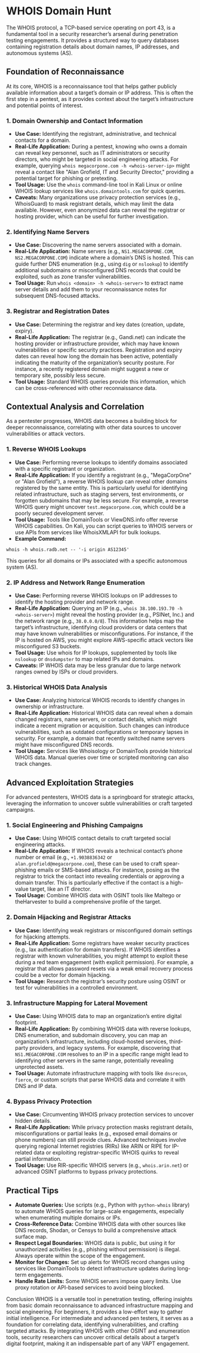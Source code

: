 # WHOIS Domain Hunt

The WHOIS protocol, a TCP-based service operating on port 43, is a fundamental tool in a security researcher’s arsenal during penetration testing engagements. It provides a structured way to query databases containing registration details about domain names, IP addresses, and autonomous systems (AS).

## Foundation of Reconnaissance

At its core, WHOIS is a reconnaissance tool that helps gather publicly available information about a target’s domain or IP address. This is often the first step in a pentest, as it provides context about the target’s infrastructure and potential points of interest.

### 1. Domain Ownership and Contact Information

- **Use Case:** Identifying the registrant, administrative, and technical contacts for a domain.
- **Real-Life Application:** During a pentest, knowing who owns a domain can reveal key personnel, such as IT administrators or security directors, who might be targeted in social engineering attacks. For example, querying `whois megacorpone.com -h <whois-server-ip>` might reveal a contact like "Alan Grofield, IT and Security Director," providing a potential target for phishing or pretexting.
- **Tool Usage:** Use the `whois` command-line tool in Kali Linux or online WHOIS lookup services like `whois.domaintools.com` for quick queries.
- **Caveats:** Many organizations use privacy protection services (e.g., WhoisGuard) to mask registrant details, which may limit the data available. However, even anonymized data can reveal the registrar or hosting provider, which can be useful for further investigation.

### 2. Identifying Name Servers

- **Use Case:** Discovering the name servers associated with a domain.
- **Real-Life Application:** Name servers (e.g., `NS1.MEGACORPONE.COM`, `NS2.MEGACORPONE.COM`) indicate where a domain’s DNS is hosted. This can guide further DNS enumeration (e.g., using `dig` or `nslookup`) to identify additional subdomains or misconfigured DNS records that could be exploited, such as zone transfer vulnerabilities.
- **Tool Usage:** Run `whois <domain> -h <whois-server>` to extract name server details and add them to your reconnaissance notes for subsequent DNS-focused attacks.

### 3. Registrar and Registration Dates

- **Use Case:** Determining the registrar and key dates (creation, update, expiry).
- **Real-Life Application:** The registrar (e.g., Gandi.net) can indicate the hosting provider or infrastructure provider, which may have known vulnerabilities or specific security practices. Registration and expiry dates can reveal how long the domain has been active, potentially indicating the maturity of the organization’s security posture. For instance, a recently registered domain might suggest a new or temporary site, possibly less secure.
- **Tool Usage:** Standard WHOIS queries provide this information, which can be cross-referenced with other reconnaissance data.

## Contextual Analysis and Correlation

As a pentester progresses, WHOIS data becomes a building block for deeper reconnaissance, correlating with other data sources to uncover vulnerabilities or attack vectors.

### 1. Reverse WHOIS Lookups

- **Use Case:** Performing reverse lookups to identify domains associated with a specific registrant or organization.
- **Real-Life Application:** If you identify a registrant (e.g., "MegaCorpOne" or "Alan Grofield"), a reverse WHOIS lookup can reveal other domains registered by the same entity. This is particularly useful for identifying related infrastructure, such as staging servers, test environments, or forgotten subdomains that may be less secure. For example, a reverse WHOIS query might uncover `test.megacorpone.com`, which could be a poorly secured development server.
- **Tool Usage:** Tools like DomainTools or ViewDNS.info offer reverse WHOIS capabilities. On Kali, you can script queries to WHOIS servers or use APIs from services like WhoisXMLAPI for bulk lookups.
- **Example Command:**
```
whois -h whois.radb.net -- '-i origin AS12345'
```
This queries for all domains or IPs associated with a specific autonomous system (AS).

### 2. IP Address and Network Range Enumeration

- **Use Case:** Performing reverse WHOIS lookups on IP addresses to identify the hosting provider and network range.
- **Real-Life Application:** Querying an IP (e.g., `whois 38.100.193.70 -h <whois-server>`) might reveal the hosting provider (e.g., PSINet, Inc.) and the network range (e.g., `38.0.0.0/8`). This information helps map the target’s infrastructure, identifying cloud providers or data centers that may have known vulnerabilities or misconfigurations. For instance, if the IP is hosted on AWS, you might explore AWS-specific attack vectors like misconfigured S3 buckets.
- **Tool Usage:** Use whois for IP lookups, supplemented by tools like `nslookup` or `dnsdumpster` to map related IPs and domains.
- **Caveats:** IP WHOIS data may be less granular due to large network ranges owned by ISPs or cloud providers.

### 3. Historical WHOIS Data Analysis

- **Use Case:** Analyzing historical WHOIS records to identify changes in ownership or infrastructure.
- **Real-Life Application:** Historical WHOIS data can reveal when a domain changed registrars, name servers, or contact details, which might indicate a recent migration or acquisition. Such changes can introduce vulnerabilities, such as outdated configurations or temporary lapses in security. For example, a domain that recently switched name servers might have misconfigured DNS records.
- **Tool Usage:** Services like Whoisology or DomainTools provide historical WHOIS data. Manual queries over time or scripted monitoring can also track changes.

## Advanced Exploitation Strategies

For advanced pentesters, WHOIS data is a springboard for strategic attacks, leveraging the information to uncover subtle vulnerabilities or craft targeted campaigns.

### 1. Social Engineering and Phishing Campaigns

- **Use Case:** Using WHOIS contact details to craft targeted social engineering attacks.
- **Real-Life Application:** If WHOIS reveals a technical contact’s phone number or email (e.g., `+1.9038836342` or `alan.grofield@megacorpone.com`), these can be used to craft spear-phishing emails or SMS-based attacks. For instance, posing as the registrar to trick the contact into revealing credentials or approving a domain transfer. This is particularly effective if the contact is a high-value target, like an IT director.
- **Tool Usage:** Combine WHOIS data with OSINT tools like Maltego or theHarvester to build a comprehensive profile of the target.

### 2. Domain Hijacking and Registrar Attacks

- **Use Case:** Identifying weak registrars or misconfigured domain settings for hijacking attempts.
- **Real-Life Application:** Some registrars have weaker security practices (e.g., lax authentication for domain transfers). If WHOIS identifies a registrar with known vulnerabilities, you might attempt to exploit these during a red team engagement (with explicit permission). For example, a registrar that allows password resets via a weak email recovery process could be a vector for domain hijacking.
- **Tool Usage:** Research the registrar’s security posture using OSINT or test for vulnerabilities in a controlled environment.

### 3. Infrastructure Mapping for Lateral Movement

- **Use Case:** Using WHOIS data to map an organization’s entire digital footprint.
- **Real-Life Application:** By combining WHOIS data with reverse lookups, DNS enumeration, and subdomain discovery, you can map an organization’s infrastructure, including cloud-hosted services, third-party providers, and legacy systems. For example, discovering that `NS1.MEGACORPONE.COM` resolves to an IP in a specific range might lead to identifying other servers in the same range, potentially revealing unprotected assets.
- **Tool Usage:** Automate infrastructure mapping with tools like `dnsrecon`, `fierce`, or custom scripts that parse WHOIS data and correlate it with DNS and IP data.

### 4. Bypass Privacy Protection

- **Use Case:** Circumventing WHOIS privacy protection services to uncover hidden details.
- **Real-Life Application:** While privacy protection masks registrant details, misconfigurations or partial leaks (e.g., exposed email domains or phone numbers) can still provide clues. Advanced techniques involve querying regional Internet registries (RIRs) like ARIN or RIPE for IP-related data or exploiting registrar-specific WHOIS quirks to reveal partial information.
- **Tool Usage:** Use RIR-specific WHOIS servers (e.g., `whois.arin.net`) or advanced OSINT platforms to bypass privacy protections.

## Practical Tips

- **Automate Queries:** Use scripts (e.g., Python with `python-whois` library) to automate WHOIS queries for large-scale engagements, especially when enumerating multiple domains or IPs.
- **Cross-Reference Data:** Combine WHOIS data with other sources like DNS records, Shodan, or Censys to build a comprehensive attack surface map.
- **Respect Legal Boundaries:** WHOIS data is public, but using it for unauthorized activities (e.g., phishing without permission) is illegal. Always operate within the scope of the engagement.
- **Monitor for Changes:** Set up alerts for WHOIS record changes using services like DomainTools to detect infrastructure updates during long-term engagements.
- **Handle Rate Limits:** Some WHOIS servers impose query limits. Use proxy rotation or API-based services to avoid being blocked.

Conclusion
WHOIS is a versatile tool in penetration testing, offering insights from basic domain reconnaissance to advanced infrastructure mapping and social engineering. For beginners, it provides a low-effort way to gather initial intelligence. For intermediate and advanced pen testers, it serves as a foundation for correlating data, identifying vulnerabilities, and crafting targeted attacks. By integrating WHOIS with other OSINT and enumeration tools, security researchers can uncover critical details about a target’s digital footprint, making it an indispensable part of any VAPT engagement.
